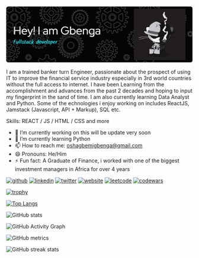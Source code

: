 ![](Header/github-header-image.png)

I am a trained banker turn Engineer, passionate about the prospect of using IT to improve the financial service industry especially in 3rd world countries without the full access to internet. I have been Learning from the accomplishment and advances from the past 2 decades and hoping to input my fingerprint in the sand of time. I am also currently learning Data Analyst and Python. Some of the echnologies i enjoy working on includes ReactJS, Jamstack (Javascript, API + Markup), SQL etc.

Skills: REACT / JS / HTML / CSS and more

- 🔭 I’m currently working on this will be update very soon 
- 🌱 I’m currently learning Python 
- 📫 How to reach me: oshagbemigbenga@gmail.com 
- 😄 Pronouns: He/Him 
- ⚡ Fun fact: A Graduate of Finance, i worked with one of the biggest investment managers in Africa for over 4 years 


[<img src='https://cdn.jsdelivr.net/npm/simple-icons@3.0.1/icons/github.svg' alt='github' height='40'>](https://github.com/Gbengar)  [<img src='https://cdn.jsdelivr.net/npm/simple-icons@3.0.1/icons/linkedin.svg' alt='linkedin' height='40'>](https://www.linkedin.com/in/gbengaoshagbemi/)  [<img src='https://cdn.jsdelivr.net/npm/simple-icons@3.0.1/icons/twitter.svg' alt='twitter' height='40'>](https://twitter.com/gbengaosh)  [<img src='https://cdn.jsdelivr.net/npm/simple-icons@3.0.1/icons/icloud.svg' alt='website' height='40'>](https://gbengaoshagbemi.netlify.app/)  [<img src='https://cdn.jsdelivr.net/npm/simple-icons@3.0.1/icons/leetcode.svg' alt='leetcode' height='40'>](https://leetcode.com/Fiyine/)  [<img src='https://cdn.jsdelivr.net/npm/simple-icons@3.0.1/icons/codewars.svg' alt='codewars' height='40'>](https://www.codewars.com/users/Gbengar)  

[![trophy](https://github-profile-trophy.vercel.app/?username=Gbengar)](https://github.com/ryo-ma/github-profile-trophy)

[![Top Langs](https://github-readme-stats.vercel.app/api/top-langs/?username=Gbengar)](https://github.com/anuraghazra/github-readme-stats)

![GitHub stats](https://github-readme-stats.vercel.app/api?username=Gbengar&show_icons=true)  

![GitHub Activity Graph](https://activity-graph.herokuapp.com/graph?username=Gbengar)  

![GitHub metrics](https://metrics.lecoq.io/Gbengar)  

![GitHub streak stats](https://github-readme-streak-stats.herokuapp.com/?user=Gbengar)  

